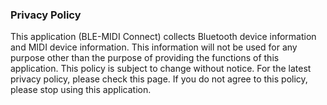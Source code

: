 ### Privacy Policy

This application (BLE-MIDI Connect) collects Bluetooth device information and MIDI device information. 
This information will not be used for any purpose other than the purpose of providing the functions of this application. 
This policy is subject to change without notice. For the latest privacy policy, please check this page. If you do not agree to this policy, please stop using this application.
